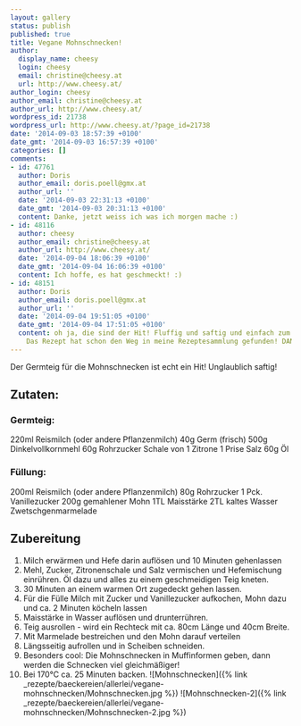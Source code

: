 ```yaml
---
layout: gallery
status: publish
published: true
title: Vegane Mohnschnecken!
author:
  display_name: cheesy
  login: cheesy
  email: christine@cheesy.at
  url: http://www.cheesy.at/
author_login: cheesy
author_email: christine@cheesy.at
author_url: http://www.cheesy.at/
wordpress_id: 21738
wordpress_url: http://www.cheesy.at/?page_id=21738
date: '2014-09-03 18:57:39 +0100'
date_gmt: '2014-09-03 16:57:39 +0100'
categories: []
comments:
- id: 47761
  author: Doris
  author_email: doris.poell@gmx.at
  author_url: ''
  date: '2014-09-03 22:31:13 +0100'
  date_gmt: '2014-09-03 20:31:13 +0100'
  content: Danke, jetzt weiss ich was ich morgen mache :)
- id: 48116
  author: cheesy
  author_email: christine@cheesy.at
  author_url: http://www.cheesy.at/
  date: '2014-09-04 18:06:39 +0100'
  date_gmt: '2014-09-04 16:06:39 +0100'
  content: Ich hoffe, es hat geschmeckt! :)
- id: 48151
  author: Doris
  author_email: doris.poell@gmx.at
  author_url: ''
  date: '2014-09-04 19:51:05 +0100'
  date_gmt: '2014-09-04 17:51:05 +0100'
  content: oh ja, die sind der Hit! Fluffig und saftig und einfach zum Reinbeissen!
    Das Rezept hat schon den Weg in meine Rezeptesammlung gefunden! DANKE! :)
---
```

Der Germteig für die Mohnschnecken ist echt ein Hit! Unglaublich saftig!
## Zutaten:
### Germteig:
220ml Reismilch (oder andere Pflanzenmilch)
40g Germ (frisch)
500g Dinkelvollkornmehl
60g Rohrzucker
Schale von 1 Zitrone
1 Prise Salz
60g Öl
### Füllung:
200ml Reismilch (oder andere Pflanzenmilch)
80g Rohrzucker
1 Pck. Vanillezucker
200g gemahlener Mohn
1TL Maisstärke
2TL kaltes Wasser
Zwetschgenmarmelade
## Zubereitung
1. Milch erwärmen und Hefe darin auflösen und 10 Minuten gehenlassen
2. Mehl, Zucker, Zitronenschale und Salz vermischen und Hefemischung einrühren. Öl dazu und alles zu einem geschmeidigen Teig kneten.
3. 30 Minuten an einem warmen Ort zugedeckt gehen lassen.
4. Für die Fülle Milch mit Zucker und Vanillezucker aufkochen, Mohn dazu und ca. 2 Minuten köcheln lassen
5. Maisstärke in Wasser auflösen und drunterrühren.
6. Teig ausrollen - wird ein Rechteck mit ca. 80cm Länge und 40cm Breite.
7. Mit Marmelade bestreichen und den Mohn darauf verteilen
8. Längsseitig aufrollen und in Scheiben schneiden.
9. Besonders cool: Die Mohnschnecken in Muffinformen geben, dann werden die Schnecken viel gleichmäßiger!
10. Bei 170°C ca. 25 Minuten backen.
![Mohnschnecken]({% link _rezepte/baeckereien/allerlei/vegane-mohnschnecken/Mohnschnecken.jpg %})
![Mohnschnecken-2]({% link _rezepte/baeckereien/allerlei/vegane-mohnschnecken/Mohnschnecken-2.jpg %})
